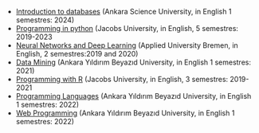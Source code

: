
- [Introduction to databases](https://ati-ozgur.github.io/course-database/) (Ankara Science University, in English 1 semestres: 2024)
- [Programming in python](https://github.com/ati-ozgur/course-python/) (Jacobs University, in English, 5 semestres: 2019-2023 
- [Neural Networks and Deep Learning](https://github.com/ati-ozgur/course-nn-deep-learning)  (Applied University Bremen, in English, 2 semestres:2019 and 2020)
- [Data Mining](https://github.com/ati-ozgur/course-data-mining) (Ankara Yıldırım Beyazıd University, in English 1 semestres: 2021)
- [Programming with R](https://github.com/ati-ozgur/course-r-programming) (Jacobs University, in English, 3 semestres: 2019-2021
- [Programming Languages](https://github.com/ati-ozgur/course-programming-languages) (Ankara Yıldırım Beyazıd University, in English 1 semestres: 2022)
- [Web Programming](https://github.com/ati-ozgur/course-web-programming) (Ankara Yıldırım Beyazıd University, in English 1 semestres: 2022)
 
